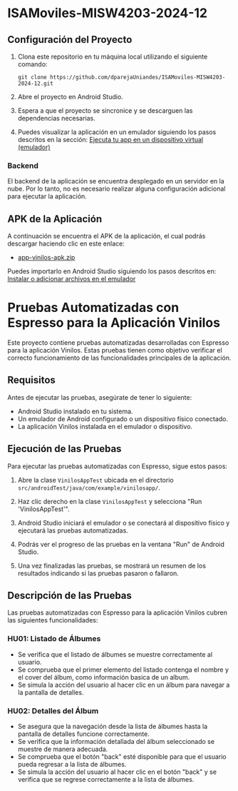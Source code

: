 # ISAMoviles-MISW4203-2024-12

## Configuración del Proyecto

1. Clona este repositorio en tu máquina local utilizando el siguiente comando:
   ```
   git clone https://github.com/dparejaUniandes/ISAMoviles-MISW4203-2024-12.git
   ```
2. Abre el proyecto en Android Studio.

3. Espera a que el proyecto se sincronice y se descarguen las dependencias necesarias.

4. Puedes visualizar la aplicación en un emulador siguiendo los pasos descritos en la sección: [Ejecuta tu app en un dispositivo virtual (emulador)](https://developer.android.com/codelabs/basic-android-kotlin-training-first-template-project?hl=es-419#2) 

### Backend

El backend de la aplicación se encuentra desplegado en un servidor en la nube. Por lo tanto, no es necesario realizar alguna configuración adicional para ejecutar la aplicación.

## APK de la Aplicación

A continuación se encuentra el APK de la aplicación, el cual podrás descargar haciendo clic en este enlace:

* [app-vinilos-apk.zip](https://github.com/dparejaUniandes/ISAMoviles-MISW4203-2024-12/files/15288258/app-vinilos-apk.zip)

Puedes importarlo en Android Studio siguiendo los pasos descritos en: [Instalar o adicionar archivos en el emulador](https://developer.android.com/studio/run/emulator-install-add-files)

# Pruebas Automatizadas con Espresso para la Aplicación Vinilos

Este proyecto contiene pruebas automatizadas desarrolladas con Espresso para la aplicación Vinilos. Estas pruebas tienen como objetivo verificar el correcto funcionamiento de las funcionalidades principales de la aplicación.

## Requisitos

Antes de ejecutar las pruebas, asegúrate de tener lo siguiente:

- Android Studio instalado en tu sistema.
- Un emulador de Android configurado o un dispositivo físico conectado.
- La aplicación Vinilos instalada en el emulador o dispositivo.

## Ejecución de las Pruebas

Para ejecutar las pruebas automatizadas con Espresso, sigue estos pasos:

1. Abre la clase `VinilosAppTest` ubicada en el directorio `src/androidTest/java/com/example/vinilosapp/`.

2. Haz clic derecho en la clase `VinilosAppTest` y selecciona "Run 'VinilosAppTest'".

3. Android Studio iniciará el emulador o se conectará al dispositivo físico y ejecutará las pruebas automatizadas.

4. Podrás ver el progreso de las pruebas en la ventana "Run" de Android Studio.

5. Una vez finalizadas las pruebas, se mostrará un resumen de los resultados indicando si las pruebas pasaron o fallaron.

## Descripción de las Pruebas

Las pruebas automatizadas con Espresso para la aplicación Vinilos cubren las siguientes funcionalidades:

### HU01: Listado de Álbumes

- Se verifica que el listado de álbumes se muestre correctamente al usuario.
- Se comprueba que el primer elemento del listado contenga el nombre y el cover del álbum, como información basica de un album.
- Se simula la acción del usuario al hacer clic en un álbum para navegar a la pantalla de detalles.

### HU02: Detalles del Álbum

- Se asegura que la navegación desde la lista de álbumes hasta la pantalla de detalles funcione correctamente.
- Se verifica que la información detallada del álbum seleccionado se muestre de manera adecuada.
- Se comprueba que el botón "back" esté disponible para que el usuario pueda regresar a la lista de álbumes.
- Se simula la acción del usuario al hacer clic en el botón "back" y se verifica que se regrese correctamente a la lista de álbumes.
